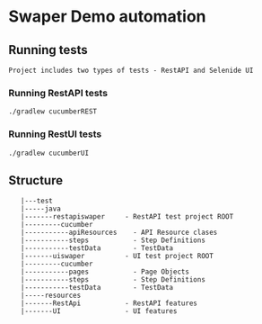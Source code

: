 # Swaper Demo automation

## Running tests
    Project includes two types of tests - RestAPI and Selenide UI
    
### Running RestAPI tests
`./gradlew cucumberREST`

### Running RestUI tests
`./gradlew cucumberUI`


## Structure 

```|-src
   |---test
   |-----java
   |-------restapiswaper     - RestAPI test project ROOT
   |---------cucumber
   |-----------apiResources    - API Resource clases
   |-----------steps           - Step Definitions  
   |-----------testData        - TestData 
   |-------uiswaper          - UI test project ROOT
   |---------cucumber
   |-----------pages           - Page Objects
   |-----------steps           - Step Definitions 
   |-----------testData        - TestData
   |-----resources
   |-------RestApi           - RestAPI features
   |-------UI                - UI features
   ``` 